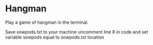 # Hangman

Play a game of hangman in the terminal.

Save sowpods.txt to your machine
uncomment line 8 in code and set variable sowpods equal to sowpods.txt location